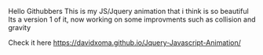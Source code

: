 Hello Githubbers
This is my JS/Jquery animation that i think is so beautiful 
Its a version 1 of it, now working on some improvments such as collision and gravity

Check it here https://davidxoma.github.io/Jquery-Javascript-Animation/
